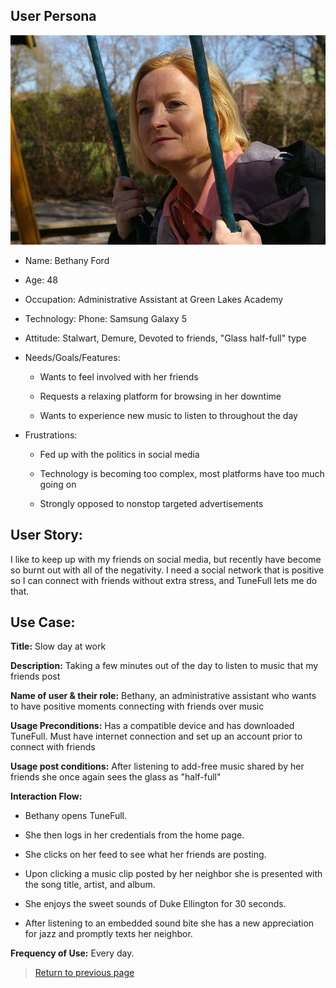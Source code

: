 ## User Persona

![Beth](../img/woman-persona.jpg)

* Name: Bethany Ford

* Age: 48

* Occupation: Administrative Assistant at Green Lakes Academy

* Technology: Phone: Samsung Galaxy 5

* Attitude: Stalwart, Demure, Devoted to friends, "Glass half-full" type

* Needs/Goals/Features: 

    * Wants to feel involved with her friends
    
    * Requests a relaxing platform for browsing in her downtime
    
    * Wants to experience new music to listen to throughout the day

* Frustrations:

    * Fed up with the politics in social media
    
    * Technology is becoming too complex, most platforms have too much going on

    * Strongly opposed to nonstop targeted advertisements
    
## User Story:

I like to keep up with my friends on social media, but recently have become so burnt out with all of the negativity. I need a social network that is positive so I can connect with friends without extra stress, and TuneFull lets me do that.

## Use Case:

**Title:** Slow day at work

**Description:** Taking a few minutes out of the day to listen to music that my friends post

**Name of user & their role:** Bethany, an administrative assistant who wants to have positive moments connecting with friends over music

**Usage Preconditions:** Has a compatible device and has downloaded TuneFull. Must have internet connection and set up an account prior to connect with friends

**Usage post conditions:** After listening to add-free music shared by her friends she once again sees the glass as "half-full"

**Interaction Flow:**

   * Bethany opens TuneFull.
    
   * She then logs in her credentials from the home page.
    
   * She clicks on her feed to see what her friends are posting.
    
   * Upon clicking a music clip posted by her neighbor she is presented with the song title, artist, and album.
    
   * She enjoys the sweet sounds of Duke Ellington for 30 seconds.
    
   * After listening to an embedded sound bite she has a new appreciation for jazz and promptly texts her neighbor.

**Frequency of Use:** Every day.

> [Return to previous page](../index.md#intended-users-and-user-personas)




